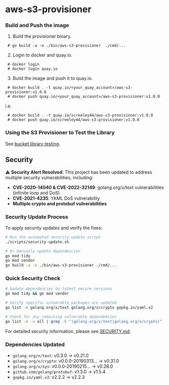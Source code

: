 # aws-s3-provisioner

### Build and Push the image

1. Build the provisioner binary.
```
 # go build -a -o ./bin/aws-s3-provisioner  ./cmd/...
```

2. Login to docker and quay.io.
```
 # docker login
 # docker login quay.io
```

3. Build the image and push it to quay.io.
```
 # docker build . -t quay.io/<your_quay_account>/aws-s3-provisioner:v1.0.0
 # docker push quay.io/<your_quay_account>/aws-s3-provisioner:v1.0.0
```

i.e.

```
 # docker build . -t quay.io/screeley44/aws-s3-provisioner:v1.0.0
 # docker push quay.io/screeley44/aws-s3-provisioner:v1.0.0
```

### Using the S3 Provisioner to Test the Library

See [bucket library testing](https://github.com/kube-object-storage/lib-bucket-provisioner/tree/master/hack#library-testing).

## Security

⚠️ **Security Alert Resolved**: This project has been updated to address multiple security vulnerabilities, including:

- **CVE-2020-14040 & CVE-2022-32149**: golang.org/x/text vulnerabilities (infinite loop and DoS)
- **CVE-2021-4235**: YAML DoS vulnerability
- **Multiple crypto and protobuf vulnerabilities**

### Security Update Process

To apply security updates and verify the fixes:

```bash
# Run the automated security update script
./scripts/security-update.sh

# Or manually update dependencies
go mod tidy
go mod vendor
go build -a -o ./bin/aws-s3-provisioner ./cmd/...
```

### Quick Security Check
```bash
# Update dependencies to latest secure versions
go mod tidy && go mod vendor

# Verify specific vulnerable packages are updated
go list -m golang.org/x/text golang.org/x/crypto gopkg.in/yaml.v2

# Check for any remaining vulnerable dependencies  
go list -m -u all | grep -E "(golang.org/x/text|golang.org/x/crypto)"
```

For detailed security information, please see [SECURITY.md](SECURITY.md).

### Dependencies Updated
- `golang.org/x/text`: v0.3.0 → v0.21.0
- `golang.org/x/crypto`: v0.0.0-20190313... → v0.31.0  
- `golang.org/x/sys`: v0.0.0-20190215... → v0.28.0
- `github.com/golang/protobuf`: v1.3.0 → v1.5.4
- `gopkg.in/yaml.v2`: v2.2.2 → v2.2.3

